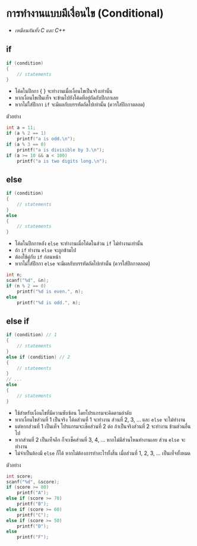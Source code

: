 # การทำงานแบบมีเงื่อนไข (Conditional)

* _เหมือนกันทั้ง C และ C++_

## if

```c
if (condition)
{
    // statements
}
```

* โค้ดในปีกกา { } จะทำงานเมื่อเงื่อนไขเป็นจริงเท่านั้น
* หากเงื่อนไขเป็นเท็จ จะข้ามไปยังโค้ดที่อยู่ถัดกับปีกกาเลย
* หากไม่ใส่ปีกกา `if` จะมีผลกับบรรทัดถัดไปเท่านั้น (ควรใส่ปีกกาตลอด)

ตัวอย่าง
```c
int a = 11;
if (a % 2 == 1)
    printf("a is odd.\n");
if (a % 3 == 0)
    printf("a is divisible by 3.\n");
if (a >= 10 && a < 100)
    printf("a is two digits long.\n");
```

## else

```c
if (condition)
{
    // statements
}
else
{
    // statements
}
```

* โค้ดในปีกกาหลัง `else` จะทำงานเมื่อโค้ดในส่วน `if` ไม่ทำงานเท่านั้น
* ถ้า `if` ทำงาน `else` จะถูกข้ามไป
* ต้องใช้คู่กับ `if` ก่อนหน้า
* หากไม่ใส่ปีกกา `else` จะมีผลกับบรรทัดถัดไปเท่านั้น (ควรใส่ปีกกาตลอด)

```c
int n;
scanf("%d", &n);
if (n % 2 == 0)
    printf("%d is even.", n);
else
    printf("%d is odd.", n);
```

## else if

```c
if (condition) // 1
{
    // statements
}
else if (condition) // 2
{
    // statements
}
// ...
else
{
    // statements
}
```

* ใช้สำหรับเงื่อนไขที่มีความซับซ้อน โดยโปรแกรมจะคิดตามลำดับ
* หากเงื่อนไขส่วนที่ 1 เป็นจริง โค้ดส่วนที่ 1 จะทำงาน ส่วนที่ 2, 3, ... และ `else` จะไม่ทำงาน
* แต่หากส่วนที่ 1 เป็นเท็จ โปรแกรมจะเช็คส่วนที่ 2 ต่อ ถ้าเป็นจริงส่วนที่ 2 จะทำงาน ข้ามส่วนอื่นไป
* หากส่วนที่ 2 เป็นเท็จอีก ก็จะเช็คส่วนที่ 3, 4, ... หากไม่มีส่วนไหนทำงานเลย ส่วน `else` จะทำงาน
* ไม่จำเป็นต้องมี `else` ก็ได้ หากไม่ต้องการทำอะไรทั้งสิ้น เมื่อส่วนที่ 1, 2, 3, ... เป็นเท็จทั้งหมด

ตัวอย่าง
```c
int score;
scanf("%d", &score);
if (score >= 80)
    printf("A");
else if (score >= 70)
    printf("B");
else if (score >= 60)
    printf("C");
else if (score >= 50)
    printf("D");
else
    printf("F");
```